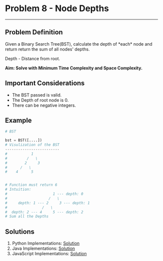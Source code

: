 # Problem 8 - Node Depths
--------------------

## Problem Definition

<p>Given a Binary Search Tree(BST), calculate the depth of *each* node and return return the sum of all nodes' depths.</p>
<p>Depth - Distance from root.</p>
<b>Aim: Solve with Minimum Time Complexity and Space Complexity.</b>

## Important Considerations

- The BST passed is valid.
- The Depth of root node is 0.
- There can be negative integers.


## Example
```python
# BST

bst = BST([....])
# Visulization of the BST
-------------------------
#           1
#         /   \
#        2     3
#      /   \
#    4      5


# Function must return 6
# Intuition:
#                     1 --- depth: 0
#                   /   \
#     depth: 1 --- 2     3 --- depth: 1
#                /   \
#  depth: 2 --- 4     5 --- depth: 2
# Sum all the Depths 
```

## Solutions

1. Python Implementations: [Solution](Python/)
2. Java Implementations: [Solution](Java/)
2. JavaScript Implementations: [Solution](Javascript/)
